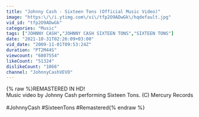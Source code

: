 ```yaml
---
title: "Johnny Cash - Sixteen Tons (Official Music Video)"
image: "https:\/\/i.ytimg.com\/vi\/tfp2O9ADwGk\/hqdefault.jpg"
vid_id: "tfp2O9ADwGk"
categories: "Music"
tags: ["JOHNNY CASH","JOHNNY CASH SIXTEEN TONS","SIXTEEN TONS"]
date: "2021-10-31T02:26:09+03:00"
vid_date: "2009-11-01T09:53:24Z"
duration: "PT2M44S"
viewcount: "6807554"
likeCount: "51324"
dislikeCount: "1066"
channel: "JohnnyCashVEVO"
---
```

{% raw %}REMASTERED IN HD!<br />Music video by Johnny Cash performing Sixteen Tons. (C) Mercury Records<br /><br />#JohnnyCash #SixteenTons #Remastered{% endraw %}
